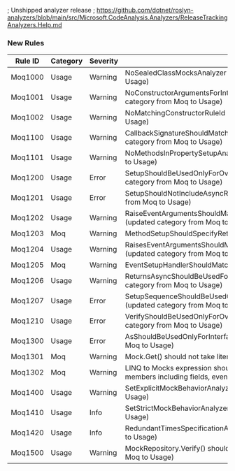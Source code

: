 ﻿; Unshipped analyzer release
; https://github.com/dotnet/roslyn-analyzers/blob/main/src/Microsoft.CodeAnalysis.Analyzers/ReleaseTrackingAnalyzers.Help.md

### New Rules
Rule ID | Category | Severity | Notes
--------|----------|----------|-------
Moq1000 | Usage | Warning | NoSealedClassMocksAnalyzer (updated category from Moq to Usage)
Moq1001 | Usage | Warning | NoConstructorArgumentsForInterfaceMockRuleId (updated category from Moq to Usage)
Moq1002 | Usage | Warning | NoMatchingConstructorRuleId (updated category from Moq to Usage)
Moq1100 | Usage | Warning | CallbackSignatureShouldMatchMockedMethodAnalyzer (updated category from Moq to Usage)
Moq1101 | Usage | Warning | NoMethodsInPropertySetupAnalyzer (updated category from Moq to Usage)
Moq1200 | Usage | Error | SetupShouldBeUsedOnlyForOverridableMembersAnalyzer (updated category from Moq to Usage)
Moq1201 | Usage | Error | SetupShouldNotIncludeAsyncResultAnalyzer (updated category from Moq to Usage)
Moq1202 | Usage | Warning | RaiseEventArgumentsShouldMatchEventSignatureAnalyzer (updated category from Moq to Usage)
Moq1203 | Moq | Warning | MethodSetupShouldSpecifyReturnValueAnalyzer
Moq1204 | Usage | Warning | RaisesEventArgumentsShouldMatchEventSignatureAnalyzer (updated category from Moq to Usage)
Moq1205 | Moq | Warning | EventSetupHandlerShouldMatchEventTypeAnalyzer
Moq1206 | Usage | Warning | ReturnsAsyncShouldBeUsedForAsyncMethodsAnalyzer (updated category from Moq to Usage)
Moq1207 | Usage | Error | SetupSequenceShouldBeUsedOnlyForOverridableMembersAnalyzer (updated category from Moq to Usage)
Moq1210 | Usage | Error | VerifyShouldBeUsedOnlyForOverridableMembersAnalyzer (updated category from Moq to Usage)
Moq1300 | Usage | Error | AsShouldBeUsedOnlyForInterfaceAnalyzer (updated category from Moq to Usage)
Moq1301 | Moq | Warning | Mock.Get() should not take literals
Moq1302 | Moq | Warning | LINQ to Mocks expression should be valid (flags non-virtual members including fields, events, nested and chained accesses)
Moq1400 | Usage | Warning | SetExplicitMockBehaviorAnalyzer (updated category from Moq to Usage)
Moq1410 | Usage | Info | SetStrictMockBehaviorAnalyzer (updated category from Moq to Usage)
Moq1420 | Usage | Info | RedundantTimesSpecificationAnalyzer (updated category from Moq to Usage)
Moq1500 | Usage | Warning | MockRepository.Verify() should be called (updated category from Moq to Usage)
